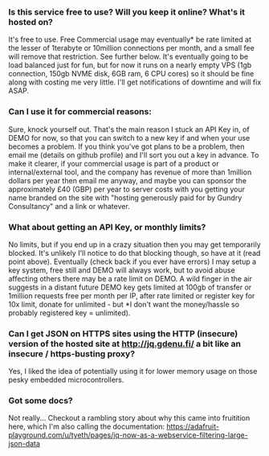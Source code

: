 ### Is this service free to use? Will you keep it online? What's it hosted on?

It's free to use. Free Commercial usage may eventually* be rate limited at the lesser of 1terabyte or 10million connections per month, and a small fee will remove that restriction. See further below.
It's eventually going to be load balanced just for fun, but for now it runs on a nearly empty VPS (1gb connection, 150gb NVME disk, 6GB ram, 6 CPU cores) so it should be fine along with costing me very little. I'll get notifications of downtime and will fix ASAP.


### Can I use it for commercial reasons:

Sure, knock yourself out. That's the main reason I stuck an API Key in, of DEMO for now, so that you can switch to a new key if and when your use becomes a problem. If you think you've got plans to be a problem, then email me (details on github profile) and I'll sort you out a key in advance. To make it clearer, if your commercial usage is part of a product or internal/external tool, and the company has revenue of more than 1million dollars per year then email me anyway, and maybe you can sponsor the approximately £40 (GBP) per year to server costs with you getting your name branded on the site with "hosting generously paid for by Gundry Consultancy" and a link or whatever.


### What about getting an API Key, or monthly limits?

No limits, but if you end up in a crazy situation then you may get temporarily blocked. It's unlikely I'll notice to do that blocking though, so have at it (read point above). 
Eventually (check back if you ever have errors) I may setup a key system, free still and DEMO will always work, but to avoid abuse affecting others there may be a rate limit on DEMO.
A wild finger in the air suggests in a distant future DEMO key gets limited at 100gb of transfer or 1million requests free per month per IP, after rate limited or register key for 10x limit, donate for unlimited - but *I don't want the money/hassle so probably registered key = unlimited).


### Can I get JSON on HTTPS sites using the HTTP (insecure) version of the hosted site at http://jq.gdenu.fi/ a bit like an insecure / https-busting proxy?

Yes, I liked the idea of potentially using it for lower memory usage on those pesky embedded microcontrollers.


### Got some docs?

Not really... Checkout a rambling story about why this came into fruitition here, which I'm also calling the documentation: https://adafruit-playground.com/u/tyeth/pages/jq-now-as-a-webservice-filtering-large-json-data
